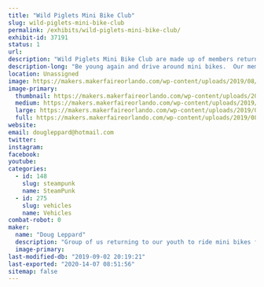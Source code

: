 ```yaml
---
title: "Wild Piglets Mini Bike Club"
slug: wild-piglets-mini-bike-club
permalink: /exhibits/wild-piglets-mini-bike-club/
exhibit-id: 37191
status: 1
url: 
description: "Wild Piglets Mini Bike Club are made up of members returning to their youth to ride for fun mini bikes.  We love entering parades carrying the American flag and having a crazy time.  We have taken our mini bikes and added side cars and built steam punk versions. "
description-long: "Be young again and drive around mini bikes.  Our members are from 8 to 80+ just enjoying life.  We enter parades and exhibit our craziness, people love us.  All of us have bought mini bikes with the putt putt engine and enhanced them with horns, side cars flags and steam punk version.  Come learn how to be crazy with us, find out how the side cars were made, see the steam punk version and learn how you can join with us and be in a parade."
location: Unassigned
image: https://makers.makerfaireorlando.com/wp-content/uploads/2019/08/WP_Full_CMYK-01-1024x425.jpg
image-primary:
  thumbnail: https://makers.makerfaireorlando.com/wp-content/uploads/2019/08/WP_Full_CMYK-01-150x150.jpg
  medium: https://makers.makerfaireorlando.com/wp-content/uploads/2019/08/WP_Full_CMYK-01-300x125.jpg
  large: https://makers.makerfaireorlando.com/wp-content/uploads/2019/08/WP_Full_CMYK-01-1024x425.jpg
  full: https://makers.makerfaireorlando.com/wp-content/uploads/2019/08/WP_Full_CMYK-01.jpg
website: 
email: dougleppard@hotmail.com
twitter: 
instagram: 
facebook: 
youtube: 
categories:
  - id: 148
    slug: steampunk
    name: SteamPunk
  - id: 275
    slug: vehicles
    name: Vehicles
combat-robot: 0
maker:
  name: "Doug Leppard"
  description: "Group of us returning to our youth to ride mini bikes for fun.  Some are engineers, some business people, some from military and all for fun."
  image-primary: 
last-modified-db: "2019-09-02 20:19:21"
last-exported: "2020-14-07 08:51:56"
sitemap: false
---
```

